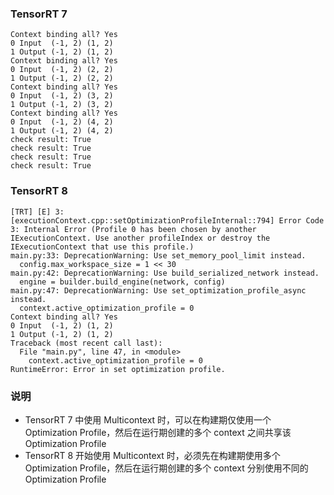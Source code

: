 ### TensorRT 7
```
Context binding all? Yes
0 Input  (-1, 2) (1, 2)
1 Output (-1, 2) (1, 2)
Context binding all? Yes
0 Input  (-1, 2) (2, 2)
1 Output (-1, 2) (2, 2)
Context binding all? Yes
0 Input  (-1, 2) (3, 2)
1 Output (-1, 2) (3, 2)
Context binding all? Yes
0 Input  (-1, 2) (4, 2)
1 Output (-1, 2) (4, 2)
check result: True
check result: True
check result: True
check result: True
```

### TensorRT 8
```
[TRT] [E] 3: [executionContext.cpp::setOptimizationProfileInternal::794] Error Code 3: Internal Error (Profile 0 has been chosen by another IExecutionContext. Use another profileIndex or destroy the IExecutionContext that use this profile.)
main.py:33: DeprecationWarning: Use set_memory_pool_limit instead.
  config.max_workspace_size = 1 << 30
main.py:42: DeprecationWarning: Use build_serialized_network instead.
  engine = builder.build_engine(network, config)
main.py:47: DeprecationWarning: Use set_optimization_profile_async instead.
  context.active_optimization_profile = 0
Context binding all? Yes
0 Input  (-1, 2) (1, 2)
1 Output (-1, 2) (1, 2)
Traceback (most recent call last):
  File "main.py", line 47, in <module>
    context.active_optimization_profile = 0
RuntimeError: Error in set optimization profile.
```

### 说明
+ TensorRT 7 中使用 Multicontext 时，可以在构建期仅使用一个 Optimization Profile，然后在运行期创建的多个 context 之间共享该 Optimization Profile
+ TensorRT 8 开始使用 Multicontext 时，必须先在构建期使用多个 Optimization Profile，然后在运行期创建的多个 context 分别使用不同的 Optimization Profile
